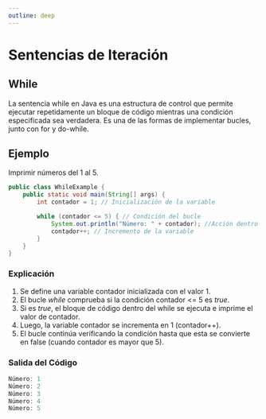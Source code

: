 ```yaml
---
outline: deep
---
```


# Sentencias de Iteración

## While

La sentencia while en Java es una estructura de control que permite ejecutar repetidamente un bloque de código mientras una condición especificada sea verdadera. Es una de las formas de implementar bucles, junto con for y do-while.

## Ejemplo

Imprimir números del 1 al 5.

```java
public class WhileExample {
    public static void main(String[] args) {
        int contador = 1; // Inicialización de la variable

        while (contador <= 5) { // Condición del bucle
            System.out.println("Número: " + contador); //Acción dentro del bucle
            contador++; // Incremento de la variable
        }
    }
}
```

### Explicación

1. Se define una variable contador inicializada con el valor 1.
2. El bucle *while* comprueba si la condición contador <= 5 es *true*.
3. Si es *true*, el bloque de código dentro del while se ejecuta e imprime el valor de contador.
4. Luego, la variable contador se incrementa en 1 (contador++).
5. El bucle continúa verificando la condición hasta que esta se convierte en false (cuando contador es mayor que 5).


### Salida del Código

```java
Número: 1
Número: 2
Número: 3
Número: 4
Número: 5
```